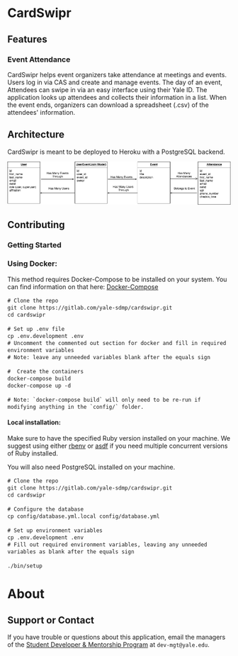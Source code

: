 # CardSwipr
## Features
### Event Attendance
CardSwipr helps event organizers take attendance at meetings and events. Users log in via CAS and create and manage events. The day of an event, Attendees can swipe in via an easy interface using their Yale ID. The application looks up attendees and collects their information in a list. When the event ends, organizers can download a spreadsheet (.csv) of the attendees' information.

## Architecture
CardSwipr is meant to be deployed to Heroku with a PostgreSQL backend.

![Data Architecture Model](READMEImages/CardSwipr_Data_Model.png)

## Contributing
### Getting Started

### Using Docker:
This method requires Docker-Compose to be installed on your system. You can find information on that here: [Docker-Compose](https://github.com/Yelp/docker-compose/blob/master/docs/install.md)

```
# Clone the repo
git clone https://gitlab.com/yale-sdmp/cardswipr.git
cd cardswipr

# Set up .env file
cp .env.development .env
# Uncomment the commented out section for docker and fill in required environment variables
# Note: leave any unneeded variables blank after the equals sign

#  Create the containers
docker-compose build
docker-compose up -d

# Note: `docker-compose build` will only need to be re-run if modifying anything in the `config/` folder.
```

#### Local installation:
Make sure to have the specified Ruby version installed on your machine. We suggest using either [rbenv](https://github.com/rbenv/rbenv) or [asdf](https://github.com/asdf-vm/asdf) if you need multiple concurrent versions of Ruby installed.

You will also need PostgreSQL installed on your machine.

```
# Clone the repo
git clone https://gitlab.com/yale-sdmp/cardswipr.git
cd cardswipr

# Configure the database
cp config/database.yml.local config/database.yml

# Set up environment variables
cp .env.development .env
# Fill out required environment variables, leaving any unneeded variables as blank after the equals sign

./bin/setup
```

# About
## Support or Contact
If you have trouble or questions about this application, email the managers of the [Student Developer & Mentorship Program](http://yalestc.github.io) at `dev-mgt@yale.edu`.
